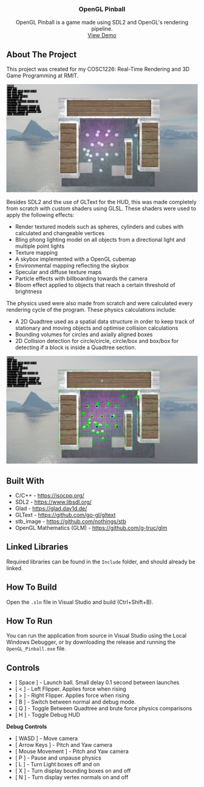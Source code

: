 <h3 align="center">OpenGL Pinball</h3>

  <p align="center">
    OpenGL Pinball is a game made using SDL2 and OpenGL's rendering pipeline. 
    <br />
    <a href="https://turtleteagames.com/projects/opengl_pinball">View Demo</a>
  </p>
</div>

## About The Project

This project was created for my COSC1226: Real-Time Rendering and 3D Game Programming at RMIT.

![OpenGL_Pinball_Image_0](readme_assets/0.jpg)

Besides SDL2 and the use of GLText for the HUD, this was made completely from scratch with custom shaders using GLSL. These shaders were used to apply the following effects:
- Render textured models such as spheres, cylinders and cubes with calculated and changeable vertices
- Bling phong lighting model on all objects from a directional light and multiple point lights
- Texture mapping
- A skybox implemented with a OpenGL cubemap
- Environmental mapping reflecting the skybox
- Specular and diffuse texture maps
- Particle effects with billboarding towards the camera
- Bloom effect applied to objects that reach a certain threshold of brightness

The physics used were also made from scratch and were calculated every rendering cycle of the program. These physics calculations include:
- A 2D Quadtree used as a spatial data structure in order to keep track of stationary and moving objects and optimise collision calculations
- Bounding volumes for circles and axially aligned boxes
- 2D Collision detection for circle/circle, circle/box and box/box for detecting if a block is inside a Quadtree section.

![OpenGL_Pinball_Image_1](readme_assets/1.jpg)

## Built With

- C/C++ - https://isocpp.org/
- SDL2 - https://www.libsdl.org/
- Glad - https://glad.dav1d.de/
- GLText - https://github.com/go-gl/gltext
- stb_image - https://github.com/nothings/stb
- OpenGL Mathematics (GLM) - https://github.com/g-truc/glm

## Linked Libraries

Required libraries can be found in the `Include` folder, and should already be linked.

## How To Build

Open the `.sln` file in Visual Studio and build (Ctrl+Shift+B). 

## How To Run

You can run the application from source in Visual Studio using the Local Windows Debugger, or by downloading the release and running the `OpenGL_Pinball.exe` file.

## Controls
- [ Space ]  - Launch ball. Small delay 0.1 second between launches
- [ < ] - Left Flipper. Applies force when rising
- [ > ] - Right Flipper. Applies force when rising
- [ B ] - Switch between normal and debug mode.
- [ Q ] - Toggle Between Quadtree and brute force physics comparisons
- [ H ] - Toggle Debug HUD

**Debug Controls**
- [ WASD ] - Move camera
- [ Arrow Keys ] - Pitch and Yaw camera
- [ Mouse Movement ] - Pitch and Yaw camera
- [ P ] - Pause and unpause physics
- [ L ] - Turn Light boxes off and on
- [ X ] - Turn display bounding boxes on and off
- [ N ] - Turn display vertex normals on and off